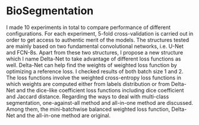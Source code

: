 # BioSegmentation
I made 10 experiments in total to compare performance of different configurations. For each experiment, 5-fold cross-validation is carried out in order to get access to authentic merit of the models. The structures tested are mainly based on two fundamental convolutional networks, i.e. U-Net and FCN-8s. Apart from these two structures, I propose a new structure which I name Delta-Net to take advantage of different loss functions as well. Delta-Net can help find the weights of weighted loss function by optimizing a reference loss. I checked results of both batch size 1 and 2. The loss functions involve the weighted cross-entropy loss functions in which weights are computed either from labels distribution or from Delta-Net and the dice-like coefficient loss functions including dice coefficient and Jaccard distance. Regarding the ways to deal with multi-class segmentation, one-against-all method and all-in-one method are discussed.  Among them, the mini-batchwise balanced weighted loss function, Delta-Net and the all-in-one method are original.
